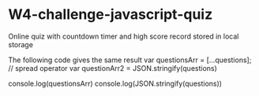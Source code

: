 # W4-challenge-javascript-quiz
Online quiz with countdown timer and high score record stored in local storage

The following code gives the same result
var questionsArr = [...questions]; // spread operator
var questionArr2 = JSON.stringify(questions)

console.log(questionsArr)
console.log(JSON.stringify(questions))